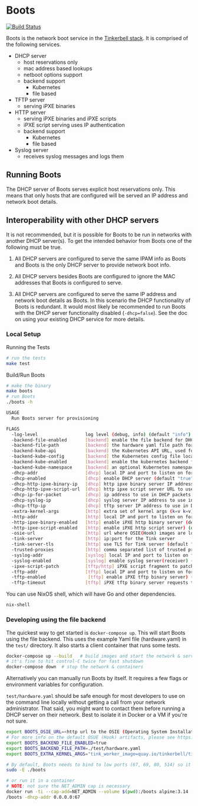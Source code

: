 # Boots

[![Build Status](https://github.com/tinkerbell/boots/workflows/For%20each%20commit%20and%20PR/badge.svg)](https://github.com/tinkerbell/boots/actions?query=workflow%3A%22For+each+commit+and+PR%22+branch%3Amain)

Boots is the network boot service in the [Tinkerbell stack](https://tinkerbell.org). It is comprised of the following services.

- DHCP server
  - host reservations only
  - mac address based lookups
  - netboot options support
  - backend support
    - Kubernetes
    - file based
- TFTP server
  - serving iPXE binaries
- HTTP server
  - serving iPXE binaries and iPXE scripts
  - iPXE script serving uses IP authentication
  - backend support
    - Kubernetes
    - file based
- Syslog server
  - receives syslog messages and logs them

## Running Boots

The DHCP server of Boots serves explicit host reservations only. This means that only hosts that are configured will be served an IP address and network boot details.

## Interoperability with other DHCP servers

It is not recommended, but it is possible for Boots to be run in networks with another DHCP server(s). To get the intended behavior from Boots one of the following must be true.

1. All DHCP servers are configured to serve the same IPAM info as Boots and Boots is the only DHCP server to provide network boot info.

1. All DHCP servers besides Boots are configured to ignore the MAC addresses that Boots is configured to serve.

1. All DHCP servers are configured to serve the same IP address and network boot details as Boots. In this scenario the DHCP functionality of Boots is redundant. It would most likely be recommended to run Boots with the DHCP server functionality disabled (`-dhcp=false`). See the doc on using your existing DHCP service for more details.

### Local Setup

Running the Tests

```bash
# run the tests
make test
```

Build/Run Boots

```bash
# make the binary
make boots
# run Boots
./boots -h

USAGE
  Run Boots server for provisioning

FLAGS
  -log-level                  log level (debug, info) (default "info")
  -backend-file-enabled       [backend] enable the file backend for DHCP and the HTTP iPXE script (default "false")
  -backend-file-path          [backend] the hardware yaml file path for the file backend
  -backend-kube-api           [backend] the Kubernetes API URL, used for in-cluster client construction, kube backend only
  -backend-kube-config        [backend] the Kubernetes config file location, kube backend only
  -backend-kube-enabled       [backend] enable the kubernetes backend for DHCP and the HTTP iPXE script (default "true")
  -backend-kube-namespace     [backend] an optional Kubernetes namespace override to query hardware data from, kube backend only
  -dhcp-addr                  [dhcp] local IP and port to listen on for DHCP requests (default "0.0.0.0:67")
  -dhcp-enabled               [dhcp] enable DHCP server (default "true")
  -dhcp-http-ipxe-binary-ip   [dhcp] http ipxe binary server IP address to use in DHCP packets (default "http://172.17.0.2:8080/ipxe/")
  -dhcp-http-ipxe-script-url  [dhcp] http ipxe script server URL to use in DHCP packets (default "http://172.17.0.2/auto.ipxe")
  -dhcp-ip-for-packet         [dhcp] ip address to use in DHCP packets (opt 54, etc) (default "172.17.0.2")
  -dhcp-syslog-ip             [dhcp] syslog server IP address to use in DHCP packets (opt 7) (default "172.17.0.2")
  -dhcp-tftp-ip               [dhcp] tftp server IP address to use in DHCP packets (opt 66, etc) (default "172.17.0.2:69")
  -extra-kernel-args          [http] extra set of kernel args (k=v k=v) that are appended to the kernel cmdline iPXE script
  -http-addr                  [http] local IP and port to listen on for iPXE http script requests (default "172.17.0.2:80")
  -http-ipxe-binary-enabled   [http] enable iPXE http binary server (default "true")
  -http-ipxe-script-enabled   [http] enable iPXE http script server) (default "true")
  -osie-url                   [http] url where OSIE(Hook) images are located
  -tink-server                [http] ip:port for the Tink server
  -tink-server-tls            [http] use TLS for Tink server (default "false")
  -trusted-proxies            [http] comma separated list of trusted proxies
  -syslog-addr                [syslog] local IP and port to listen on for syslog messages (default "172.17.0.2:514")
  -syslog-enabled             [syslog] enable syslog server(receiver) (default "true")
  -ipxe-script-patch          [tftp/http] iPXE script fragment to patch into served iPXE binaries served via TFTP or HTTP
  -tftp-addr                  [tftp] local IP and port to listen on for iPXE tftp binary requests (default "172.17.0.2:69")
  -tftp-enabled                [tftp] enable iPXE tftp binary server) (default "true")
  -tftp-timeout               [tftp] iPXE tftp binary server requests timeout (default "5s")
```

You can use NixOS shell, which will have Go and other dependencies.

`nix-shell`

### Developing using the file backend

The quickest way to get started is `docker-compose up`. This will start Boots using the file backend. This uses the example Yaml file (hardware.yaml) in the `test/` directory. It also starts a client container that runs some tests.

```sh
docker-compose up --build   # build images and start the network & services
# it's fine to hit control-C twice for fast shutdown
docker-compose down  # stop the network & containers
```

Alternatively you can manually run Boots by itself. It requires a few
flags or environment variables for configuration.

`test/hardware.yaml` should be safe enough for most developers to
use on the command line locally without getting a call from your network
administrator. That said, you might want to contact them before running a DHCP
server on their network. Best to isolate it in Docker or a VM if you're not
sure.

```sh
export BOOTS_OSIE_URL=<http url to the OSIE (Operating System Installation Environment) artifacts>
# For more info on the default OSUE (Hook) artifacts, please see https://github.com/tinkerbell/hook
export BOOTS_BACKEND_FILE_ENABLED=true
export BOOTS_BACKEND_FILE_PATH=./test/hardware.yaml
export BOOTS_EXTRA_KERNEL_ARGS="tink_worker_image=quay.io/tinkerbell/tink-worker:latest"

# By default, Boots needs to bind to low ports (67, 69, 80, 514) so it needs root.
sudo -E ./boots

# or run it in a container
# NOTE: not sure the NET_ADMIN cap is necessary
docker run -ti --cap-add=NET_ADMIN --volume $(pwd):/boots alpine:3.14
/boots -dhcp-addr 0.0.0.0:67
```
